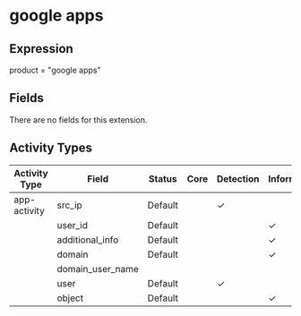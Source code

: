 google apps
===========

Expression
----------

product = "google apps"

Fields
------

There are no fields for this extension.

Activity Types
--------------

| Activity Type | Field            | Status  | Core | Detection | Informational |
| ------------- | ---------------- | ------- | ---- | --------- | ------------- |
| app-activity  | src_ip           | Default |      | &#10003;  |               |
|               | user_id          | Default |      |           | &#10003;      |
|               | additional_info  | Default |      |           | &#10003;      |
|               | domain           | Default |      |           | &#10003;      |
|               | domain_user_name |         |      |           |               |
|               | user             | Default |      | &#10003;  |               |
|               | object           | Default |      |           | &#10003;      |

